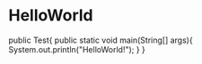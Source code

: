 # HelloWorld

public Test{
  public static void main(String[] args){
    System.out.println("HelloWorld!");
  }
}
